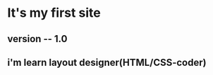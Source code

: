 <h1>It's my first site</h2>
<h2>version -- 1.0</h2>
<h2>i'm learn layout designer(HTML/CSS-coder)</h2>
